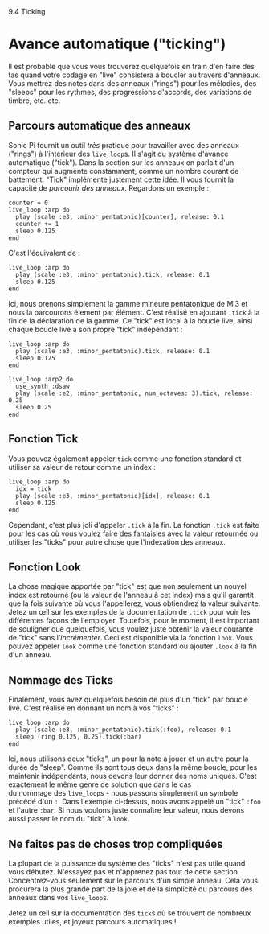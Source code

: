 9.4 Ticking

# Avance automatique ("ticking")

Il est probable que vous vous trouverez quelquefois en train d'en faire 
des tas quand votre codage en "live" consistera à boucler au travers 
d'anneaux. Vous mettrez des notes dans des anneaux ("rings") pour les 
mélodies, des "sleeps" pour les rythmes, des progressions d'accords, des 
variations de timbre, etc. etc.

## Parcours automatique des anneaux

Sonic Pi fournit un outil *très* pratique pour travailler avec des anneaux 
("rings") à l'intérieur des `live_loop`s. Il s'agit du système d'avance 
automatique ("tick"). Dans la section sur les anneaux on parlait d'un
compteur qui augmente constamment, comme un nombre courant de
battement. "Tick" implémente justement cette idée.  Il vous fournit
la capacité de *parcourir des anneaux*.
Regardons un exemple :

```
counter = 0
live_loop :arp do
  play (scale :e3, :minor_pentatonic)[counter], release: 0.1
  counter += 1
  sleep 0.125
end
```

C'est l'équivalent de :

```
live_loop :arp do
  play (scale :e3, :minor_pentatonic).tick, release: 0.1
  sleep 0.125
end
```

Ici, nous prenons simplement la gamme mineure pentatonique de Mi3 et 
nous la parcourons élement par élément. C'est réalisé en ajoutant `.tick` 
à la fin de la déclaration de la gamme. Ce "tick" est local à la 
boucle live, ainsi chaque boucle live a son propre "tick" indépendant :

```
live_loop :arp do
  play (scale :e3, :minor_pentatonic).tick, release: 0.1
  sleep 0.125
end

live_loop :arp2 do
  use_synth :dsaw
  play (scale :e2, :minor_pentatonic, num_octaves: 3).tick, release: 0.25
  sleep 0.25
end
```

## Fonction Tick

Vous pouvez également appeler `tick` comme une fonction standard et 
utiliser sa valeur de retour comme un index : 

```
live_loop :arp do
  idx = tick
  play (scale :e3, :minor_pentatonic)[idx], release: 0.1
  sleep 0.125
end
```

Cependant, c'est plus joli d'appeler `.tick` à la fin. La fonction `.tick` 
est faite pour les cas où vous voulez faire des fantaisies avec la valeur 
retournée ou utiliser les "ticks" pour autre chose que l'indexation des 
anneaux.


## Fonction Look

La chose magique apportée par "tick" est que non seulement un nouvel 
index est retourné (ou la valeur de l'anneau à cet index) mais qu'il 
garantit que la fois suivante où vous l'appellerez, vous obtiendrez la 
valeur suivante. Jetez un œil sur les exemples de la documentation de
`.tick` pour voir les différentes façons de l'employer. Toutefois, 
pour le moment, il est important de souligner que quelquefois, vous 
voulez juste obtenir la valeur courante de "tick" sans l'*incrémenter*. 
Ceci est disponible via la fonction `look`. Vous pouvez appeler `look` 
comme une fonction standard ou ajouter `.look` à la fin d'un anneau.

## Nommage des Ticks
 
Finalement, vous avez quelquefois besoin de plus d'un "tick" par boucle 
live. C'est réalisé en donnant un nom à vos "ticks" :

```
live_loop :arp do
  play (scale :e3, :minor_pentatonic).tick(:foo), release: 0.1
  sleep (ring 0.125, 0.25).tick(:bar)
end
```

Ici, nous utilisons deux "ticks", un pour la note à jouer et un autre 
pour la durée de "sleep". Comme ils sont tous deux dans la même 
boucle, pour les maintenir indépendants, nous devons leur donner des 
noms uniques. C'est exactement le même genre de solution que dans le cas  
du nommage des `live_loop`s - nous passons simplement un symbole précédé 
d'un `:`. Dans l'exemple ci-dessus, nous avons appelé un "tick" `:foo` 
et l'autre `:bar`. Si nous voulons juste connaître leur valeur, nous 
devons aussi passer le nom du "tick" à `look`.

## Ne faites pas de choses trop compliquées

La plupart de la puissance du système des "ticks" n'est pas utile quand 
vous débutez. N'essayez pas et n'apprenez pas tout de cette section. 
Concentrez-vous seulement sur le parcours d'un simple anneau. Cela vous 
procurera la plus grande part de la joie et de la simplicité du 
parcours des anneaux dans vos `live_loop`s.

Jetez un œil sur la documentation des `tick`s où se trouvent de nombreux 
exemples utiles, et joyeux parcours automatiques !
